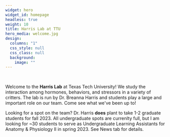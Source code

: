 ```yaml
---
widget: hero
widget_id: homepage
headless: true
weight: 10
title: Harris Lab at TTU
hero_media: welcome.jpg
design:
  columns: "1"
  css_style: null
  css_class: null
  background:
    image: ""
---
```


<br>

Welcome to the **Harris Lab** at Texas Tech University! We study the interaction among hormones, behaviors, and stressors in a variety of critters. The lab is run by Dr. Breanna Harris and students play a large and important role on our team. Come see what we've been up to!

Looking for a spot on the team? Dr. Harris **does** plant to take 1-2 graduate students for fall 2023. All undergraduate spots are currenlty full, but I am looking for ~30 students to serve as Undergraduate Learning Assistants for Anatomy & Physiology II in spring 2023. See News tab for details.
